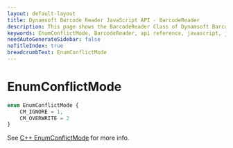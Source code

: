 ```yaml
---
layout: default-layout
title: Dynamsoft Barcode Reader JavaScript API - BarcodeReader
description: This page shows the BarcodeReader Class of Dynamsoft Barcode Reader JavaScript SDK.
keywords: EnumConflictMode, BarcodeReader, api reference, javascript, js
needAutoGenerateSidebar: false
noTitleIndex: true
breadcrumbText: EnumConflictMode
---
```



# EnumConflictMode

```ts
enum EnumConflictMode { 
    CM_IGNORE = 1, 
    CM_OVERWRITE = 2 
}
```

See [C++ EnumConflictMode](https://www.dynamsoft.com/barcode-reader/parameters/enum/parameter-mode-enums.html?ver=latest#conflictmode) for more info.